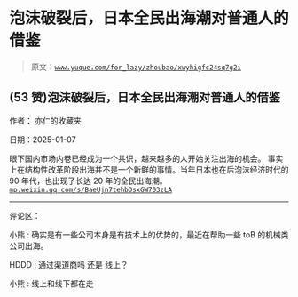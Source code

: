 # 泡沫破裂后，日本全民出海潮对普通人的借鉴

> 原文：[`www.yuque.com/for_lazy/zhoubao/xwyhigfc24sq7g2i`](https://www.yuque.com/for_lazy/zhoubao/xwyhigfc24sq7g2i)

## (53 赞)泡沫破裂后，日本全民出海潮对普通人的借鉴

作者： 亦仁的收藏夹

日期：2025-01-07

眼下国内市场内卷已经成为一个共识，越来越多的人开始关注出海的机会。
事实上在结构性改革阶段出海并不是一个新鲜的事情。当年日本也在后泡沫经济时代的 90 年代，也出现了长达 20 年的全民出海潮。 [`mp.weixin.qq.com/s/BaeUjn7tehbDsxGW703zLA`](https://mp.weixin.qq.com/s/BaeUjn7tehbDsxGW703zLA)

* * *

评论区：

小熊 : 确实是有一些公司本身是有技术上的优势的，最近在帮助一些 toB 的机械类公司出海。

HDDD : 通过渠道商吗 还是 线上？

小熊 : 线上和线下都在走